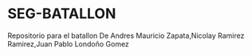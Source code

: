 # SEG-BATALLON
Repositorio para el batallon De Andres Mauricio Zapata,Nicolay Ramirez Ramirez,Juan Pablo Londoño Gomez
